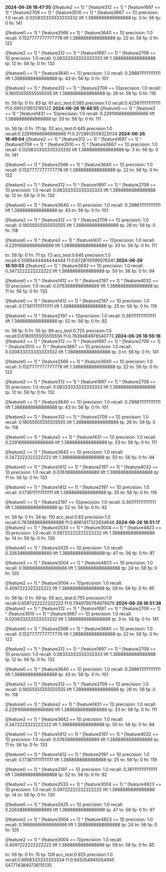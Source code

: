 **2024-06-26 18:47:55**
([feature2 == 1] ^ [feature312 == 1] ^ [feature1697 == 1] ^ [feature2709 == 1] ^ [feature3510 == 1] ^ [feature3667 == 1]) precision: 1.0 recall: 0.020833333333333332 lift 1.3888888888888888 tp: 3 tn: 56 fp: 0 fn: 141

([feature0 == 1] ^ [feature2566 == 1] ^ [feature3640 == 1]) precision: 1.0 recall: 0.1527777777777778 lift 1.3888888888888888 tp: 22 tn: 56 fp: 0 fn: 122

([feature2 == 1] ^ [feature312 == 1] ^ [feature1697 == 1] ^ [feature2709 == 1]) precision: 1.0 recall: 0.08333333333333333 lift 1.3888888888888888 tp: 12 tn: 56 fp: 0 fn: 132

([feature0 == 1] ^ [feature3640 == 1]) precision: 1.0 recall: 0.2986111111111111 lift 1.3888888888888888 tp: 43 tn: 56 fp: 0 fn: 101

([feature2 == 1] ^ [feature312 == 1] ^ [feature2709 == 1])precision: 1.0 recall: 0.18055555555555555 lift 1.3888888888888888 tp: 26 tn: 56 fp: 0 fn: 118

tn: 56 fp: 0 fn: 83 tp: 61
acc_test:0.585 precision:1.0 recall:0.4236111111111111 f1:0.5951219512195122
**2024-06-26 18:48:55**
([feature0 == 1] ^ [feature2 == 1] ^ [feature1431 == 1])precision: 1.0 recall: 0.22916666666666666 lift 1.3888888888888888 tp: 33 tn: 56 fp: 0 fn: 111

tn: 56 fp: 0 fn: 111 tp: 33
acc_test:0.445 precision:1.0 recall:0.22916666666666666 f1:0.3728813559322034
**2024-06-26 18:49:04**
([feature2 == 1] ^ [feature312 == 1] ^ [feature1697 == 1] ^ [feature2709 == 1] ^ [feature3510 == 1] ^ [feature3667 == 1]) precision: 1.0 recall: 0.020833333333333332 lift 1.3888888888888888 tp: 3 tn: 56 fp: 0 fn: 141

([feature0 == 1] ^ [feature2566 == 1] ^ [feature3640 == 1]) precision: 1.0 recall: 0.1527777777777778 lift 1.3888888888888888 tp: 22 tn: 56 fp: 0 fn: 122

([feature2 == 1] ^ [feature312 == 1] ^ [feature1697 == 1] ^ [feature2709 == 1]) precision: 1.0 recall: 0.08333333333333333 lift 1.3888888888888888 tp: 12 tn: 56 fp: 0 fn: 132

([feature0 == 1] ^ [feature3640 == 1]) precision: 1.0 recall: 0.2986111111111111 lift 1.3888888888888888 tp: 43 tn: 56 fp: 0 fn: 101

([feature2 == 1] ^ [feature312 == 1] ^ [feature2709 == 1]) precision: 1.0 recall: 0.18055555555555555 lift 1.3888888888888888 tp: 26 tn: 56 fp: 0 fn: 118

([feature0 == 1] ^ [feature2 == 1] ^ [feature1431 == 1])precision: 1.0 recall: 0.22916666666666666 lift 1.3888888888888888 tp: 33 tn: 56 fp: 0 fn: 111

tn: 56 fp: 0 fn: 71 tp: 73
acc_test:0.645 precision:1.0 recall:0.5069444444444444 f1:0.6728110599078341
**2024-06-26 18:50:03**
([feature2 == 1] ^ [feature3642 == 1]) precision: 1.0 recall: 0.3472222222222222 lift 1.3888888888888888 tp: 50 tn: 56 fp: 0 fn: 94

([feature0 == 1] ^ [feature1412 == 1] ^ [feature2197 == 1] ^ [feature4032 == 1]) precision: 1.0 recall: 0.0763888888888889 lift 1.3888888888888888 tp: 11 tn: 56 fp: 0 fn: 133

([feature0 == 1] ^ [feature1412 == 1] ^ [feature2197 == 1]) precision: 1.0 recall: 0.1736111111111111 lift 1.3888888888888888 tp: 25 tn: 56 fp: 0 fn: 119

([feature0 == 1] ^ [feature2197 == 1])precision: 1.0 recall: 0.3611111111111111 lift 1.3888888888888888 tp: 52 tn: 56 fp: 0 fn: 92

tn: 56 fp: 0 fn: 55 tp: 89
acc_test:0.725 precision:1.0 recall:0.6180555555555556 f1:0.7639484978540773
**2024-06-26 18:50:18**
([feature2 == 1] ^ [feature312 == 1] ^ [feature1697 == 1] ^ [feature2709 == 1] ^ [feature3510 == 1] ^ [feature3667 == 1]) precision: 1.0 recall: 0.020833333333333332 lift 1.3888888888888888 tp: 3 tn: 56 fp: 0 fn: 141

([feature0 == 1] ^ [feature2566 == 1] ^ [feature3640 == 1]) precision: 1.0 recall: 0.1527777777777778 lift 1.3888888888888888 tp: 22 tn: 56 fp: 0 fn: 122

([feature2 == 1] ^ [feature312 == 1] ^ [feature1697 == 1] ^ [feature2709 == 1]) precision: 1.0 recall: 0.08333333333333333 lift 1.3888888888888888 tp: 12 tn: 56 fp: 0 fn: 132

([feature0 == 1] ^ [feature3640 == 1]) precision: 1.0 recall: 0.2986111111111111 lift 1.3888888888888888 tp: 43 tn: 56 fp: 0 fn: 101

([feature2 == 1] ^ [feature312 == 1] ^ [feature2709 == 1]) precision: 1.0 recall: 0.18055555555555555 lift 1.3888888888888888 tp: 26 tn: 56 fp: 0 fn: 118

([feature0 == 1] ^ [feature2 == 1] ^ [feature1431 == 1]) precision: 1.0 recall: 0.22916666666666666 lift 1.3888888888888888 tp: 33 tn: 56 fp: 0 fn: 111

([feature2 == 1] ^ [feature3642 == 1]) precision: 1.0 recall: 0.3472222222222222 lift 1.3888888888888888 tp: 50 tn: 56 fp: 0 fn: 94

([feature0 == 1] ^ [feature1412 == 1] ^ [feature2197 == 1] ^ [feature4032 == 1]) precision: 1.0 recall: 0.0763888888888889 lift 1.3888888888888888 tp: 11 tn: 56 fp: 0 fn: 133

([feature0 == 1] ^ [feature1412 == 1] ^ [feature2197 == 1]) precision: 1.0 recall: 0.1736111111111111 lift 1.3888888888888888 tp: 25 tn: 56 fp: 0 fn: 119

([feature0 == 1] ^ [feature2197 == 1])precision: 1.0 recall: 0.3611111111111111 lift 1.3888888888888888 tp: 52 tn: 56 fp: 0 fn: 92

tn: 56 fp: 0 fn: 34 tp: 110
acc_test:0.83 precision:1.0 recall:0.7638888888888888 f1:0.8661417322834646
**2024-06-26 18:51:17**
([feature2 == 1] ^ [feature2533 == 1] ^ [feature3004 == 1] ^ [feature4823 == 1]) precision: 1.0 recall: 0.09722222222222222 lift 1.3888888888888888 tp: 14 tn: 56 fp: 0 fn: 130

([feature0 == 1] ^ [feature2425 == 1]) precision: 1.0 recall: 0.3263888888888889 lift 1.3888888888888888 tp: 47 tn: 56 fp: 0 fn: 97

([feature2 == 1] ^ [feature3004 == 1] ^ [feature4823 == 1]) precision: 1.0 recall: 0.16666666666666666 lift 1.3888888888888888 tp: 24 tn: 56 fp: 0 fn: 120

([feature2 == 1] ^ [feature3004 == 1])precision: 1.0 recall: 0.4097222222222222 lift 1.3888888888888888 tp: 59 tn: 56 fp: 0 fn: 85

tn: 56 fp: 0 fn: 49 tp: 95
acc_test:0.755 precision:1.0 recall:0.6597222222222222 f1:0.7949790794979079
**2024-06-26 18:51:38**
([feature2 == 1] ^ [feature312 == 1] ^ [feature1697 == 1] ^ [feature2709 == 1] ^ [feature3510 == 1] ^ [feature3667 == 1]) precision: 1.0 recall: 0.020833333333333332 lift 1.3888888888888888 tp: 3 tn: 56 fp: 0 fn: 141

([feature0 == 1] ^ [feature2566 == 1] ^ [feature3640 == 1]) precision: 1.0 recall: 0.1527777777777778 lift 1.3888888888888888 tp: 22 tn: 56 fp: 0 fn: 122

([feature2 == 1] ^ [feature312 == 1] ^ [feature1697 == 1] ^ [feature2709 == 1]) precision: 1.0 recall: 0.08333333333333333 lift 1.3888888888888888 tp: 12 tn: 56 fp: 0 fn: 132

([feature0 == 1] ^ [feature3640 == 1]) precision: 1.0 recall: 0.2986111111111111 lift 1.3888888888888888 tp: 43 tn: 56 fp: 0 fn: 101

([feature2 == 1] ^ [feature312 == 1] ^ [feature2709 == 1]) precision: 1.0 recall: 0.18055555555555555 lift 1.3888888888888888 tp: 26 tn: 56 fp: 0 fn: 118

([feature0 == 1] ^ [feature2 == 1] ^ [feature1431 == 1]) precision: 1.0 recall: 0.22916666666666666 lift 1.3888888888888888 tp: 33 tn: 56 fp: 0 fn: 111

([feature2 == 1] ^ [feature3642 == 1]) precision: 1.0 recall: 0.3472222222222222 lift 1.3888888888888888 tp: 50 tn: 56 fp: 0 fn: 94

([feature0 == 1] ^ [feature1412 == 1] ^ [feature2197 == 1] ^ [feature4032 == 1]) precision: 1.0 recall: 0.0763888888888889 lift 1.3888888888888888 tp: 11 tn: 56 fp: 0 fn: 133

([feature0 == 1] ^ [feature1412 == 1] ^ [feature2197 == 1]) precision: 1.0 recall: 0.1736111111111111 lift 1.3888888888888888 tp: 25 tn: 56 fp: 0 fn: 119

([feature0 == 1] ^ [feature2197 == 1]) precision: 1.0 recall: 0.3611111111111111 lift 1.3888888888888888 tp: 52 tn: 56 fp: 0 fn: 92

([feature2 == 1] ^ [feature2533 == 1] ^ [feature3004 == 1] ^ [feature4823 == 1]) precision: 1.0 recall: 0.09722222222222222 lift 1.3888888888888888 tp: 14 tn: 56 fp: 0 fn: 130

([feature0 == 1] ^ [feature2425 == 1]) precision: 1.0 recall: 0.3263888888888889 lift 1.3888888888888888 tp: 47 tn: 56 fp: 0 fn: 97

([feature2 == 1] ^ [feature3004 == 1] ^ [feature4823 == 1]) precision: 1.0 recall: 0.16666666666666666 lift 1.3888888888888888 tp: 24 tn: 56 fp: 0 fn: 120

([feature2 == 1] ^ [feature3004 == 1])precision: 1.0 recall: 0.4097222222222222 lift 1.3888888888888888 tp: 59 tn: 56 fp: 0 fn: 85

tn: 56 fp: 0 fn: 15 tp: 129
acc_test:0.925 precision:1.0 recall:0.8958333333333334 f1:0.945054945054945
5477143840736115135
